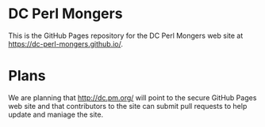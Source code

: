 # DC Perl Mongers

This is the GitHub Pages repository for the DC Perl Mongers web site at https://dc-perl-mongers.github.io/.

# Plans

We are planning that http://dc.pm.org/ will point to the secure GitHub Pages web site and that contributors to the site can submit pull requests to help update and maniage the site. 
